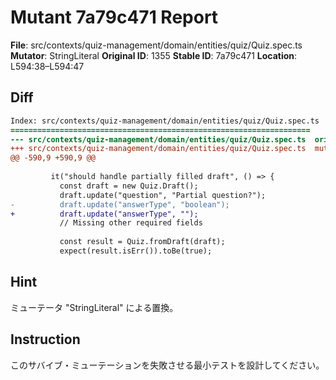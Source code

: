 # Mutant 7a79c471 Report

**File**: src/contexts/quiz-management/domain/entities/quiz/Quiz.spec.ts
**Mutator**: StringLiteral
**Original ID**: 1355
**Stable ID**: 7a79c471
**Location**: L594:38–L594:47

## Diff

```diff
Index: src/contexts/quiz-management/domain/entities/quiz/Quiz.spec.ts
===================================================================
--- src/contexts/quiz-management/domain/entities/quiz/Quiz.spec.ts	original
+++ src/contexts/quiz-management/domain/entities/quiz/Quiz.spec.ts	mutated #1355
@@ -590,9 +590,9 @@
 
         it("should handle partially filled draft", () => {
           const draft = new Quiz.Draft();
           draft.update("question", "Partial question?");
-          draft.update("answerType", "boolean");
+          draft.update("answerType", "");
           // Missing other required fields
 
           const result = Quiz.fromDraft(draft);
           expect(result.isErr()).toBe(true);
```

## Hint

ミューテータ "StringLiteral" による置換。

## Instruction

このサバイブ・ミューテーションを失敗させる最小テストを設計してください。
